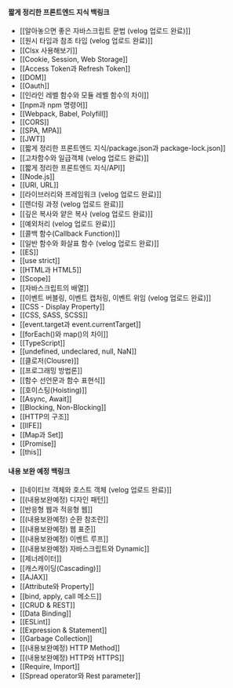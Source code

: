 
#### 짧게 정리한 프론트엔드 지식 백링크

- [[알아놓으면 좋은 자바스크립트 문법 (velog 업로드 완료)]]
- [[원시 타입과 참조 타입 (velog 업로드 완료)]]
- [[Clsx 사용해보기]]
- [[Cookie, Session, Web Storage]]
- [[Access Token과 Refresh Token]]
- [[DOM]]
- [[Oauth]]
- [[인라인 레벨 함수와 모듈 레벨 함수의 차이]]
- [[npm과 npm 명령어]]
- [[Webpack, Babel, Polyfill]]
- [[CORS]]
- [[SPA, MPA]]
- [[JWT]]
- [[짧게 정리한 프론트엔드 지식/package.json과 package-lock.json]]
- [[고차함수와 일급객체 (velog 업로드 완료)]]
- [[짧게 정리한 프론트엔드 지식/API]]
- [[Node.js]]
- [[URI, URL]]
- [[라이브러리와 프레임워크 (velog 업로드 완료)]]
- [[렌더링 과정 (velog 업로드 완료)]]
- [[깊은 복사와 얕은 복사 (velog 업로드 완료)]]
- [[예외처리 (velog 업로드 완료)]]
- [[콜백 함수(Callback Function)]]
- [[일반 함수와 화살표 함수 (velog 업로드 완료)]]
- [[ES]]
- [[use strict]]
- [[HTML과 HTML5]]
- [[Scope]]
- [[자바스크립트의 배열]]
- [[이벤트 버블링, 이벤트 캡처링, 이벤트 위임 (velog 업로드 완료)]]
- [[CSS - Display Property]]
- [[CSS, SASS, SCSS]]
- [[event.target과 event.currentTarget]]
- [[forEach()와 map()의 차이]]
- [[TypeScript]]
- [[undefined, undeclared, null, NaN]]
- [[클로저(Clousre)]]
- [[프로그래밍 방법론]]
- [[함수 선언문과 함수 표현식]]
- [[호이스팅(Hoisting)]]
- [[Async, Await]]
- [[Blocking, Non-Blocking]]
- [[HTTP의 구조]]
- [[IIFE]]
- [[Map과 Set]]
- [[Promise]]
- [[this]]


#### 내용 보완 예정 백링크

- [[네이티브 객체와 호스트 객체 (velog 업로드 완료)]]
- [[(내용보완예정) 디자인 패턴]]
- [[반응형 웹과 적응형 웹]]
- [[(내용보완예정) 순환 참조란]]
- [[(내용보완예정) 웹 표준]]
- [[(내용보완예정) 이벤트 루프]]
- [[(내용보완예정) 자바스크립트와 Dynamic]]
- [[제너레이터]]
- [[캐스캐이딩(Cascading)]]
- [[AJAX]]
- [[Attribute와 Property]]
- [[bind, apply, call 메소드]]
- [[CRUD & REST]]
- [[Data Binding]]
- [[ESLint]]
- [[Expression & Statement]]
- [[Garbage Collection]]
- [[(내용보완예정) HTTP Method]]
- [[(내용보완예정) HTTP와 HTTPS]]
- [[Require, Import]]
- [[Spread operator와 Rest parameter]]

